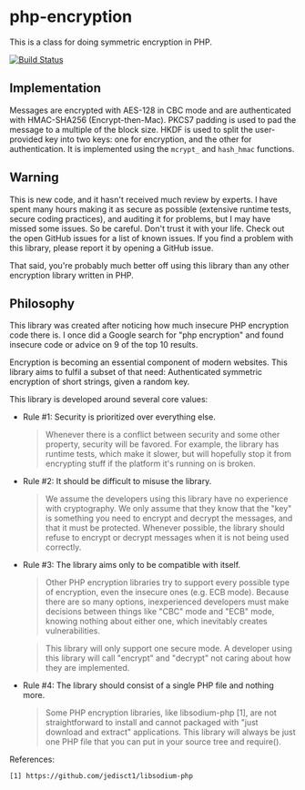 php-encryption
===============

This is a class for doing symmetric encryption in PHP.

[![Build Status](https://travis-ci.org/defuse/php-encryption.svg?branch=master)](https://travis-ci.org/defuse/php-encryption)

Implementation
--------------

Messages are encrypted with AES-128 in CBC mode and are authenticated with
HMAC-SHA256 (Encrypt-then-Mac). PKCS7 padding is used to pad the message to
a multiple of the block size. HKDF is used to split the user-provided key into
two keys: one for encryption, and the other for authentication. It is
implemented using the `mcrypt_` and `hash_hmac` functions.

Warning
--------

This is new code, and it hasn't received much review by experts. I have spent
many hours making it as secure as possible (extensive runtime tests, secure
coding practices), and auditing it for problems, but I may have missed some
issues. So be careful. Don't trust it with your life. Check out the open GitHub
issues for a list of known issues. If you find a problem with this library,
please report it by opening a GitHub issue.

That said, you're probably much better off using this library than any other
encryption library written in PHP. 

Philosophy
-----------

This library was created after noticing how much insecure PHP encryption code
there is. I once did a Google search for "php encryption" and found insecure
code or advice on 9 of the top 10 results.

Encryption is becoming an essential component of modern websites. This library
aims to fulfil a subset of that need: Authenticated symmetric encryption of
short strings, given a random key.

This library is developed around several core values:

- Rule #1: Security is prioritized over everything else.

    > Whenever there is a conflict between security and some other property,
    > security will be favored. For example, the library has runtime tests,
    > which make it slower, but will hopefully stop it from encrypting stuff
    > if the platform it's running on is broken.

- Rule #2: It should be difficult to misuse the library.

    > We assume the developers using this library have no experience with
    > cryptography. We only assume that they know that the "key" is something
    > you need to encrypt and decrypt the messages, and that it must be
    > protected. Whenever possible, the library should refuse to encrypt or
    > decrypt messages when it is not being used correctly.

- Rule #3: The library aims only to be compatible with itself.

    > Other PHP encryption libraries try to support every possible type of
    > encryption, even the insecure ones (e.g. ECB mode). Because there are so
    > many options, inexperienced developers must make decisions between
    > things like "CBC" mode and "ECB" mode, knowing nothing about either one,
    > which inevitably creates vulnerabilities.

    > This library will only support one secure mode. A developer using this
    > library will call "encrypt" and "decrypt" not caring about how they are
    > implemented.

- Rule #4: The library should consist of a single PHP file and nothing more.

    > Some PHP encryption libraries, like libsodium-php [1], are not
    > straightforward to install and cannot packaged with "just download and
    > extract" applications. This library will always be just one PHP file
    > that you can put in your source tree and require().

References:

    [1] https://github.com/jedisct1/libsodium-php
